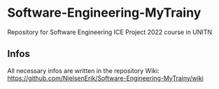 # Software-Engineering-MyTrainy
Repository for Software Engineering ICE Project 2022 course in UNITN
## Infos
All necessary infos are written in the repository Wiki: https://github.com/NielsenErik/Software-Engineering-MyTrainy/wiki

